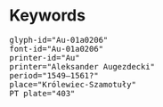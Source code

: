 # Keywords
<pre>
glyph-id="Au-01a0206"
font-id="Au-01a0206"
printer-id="Au"
printer="Aleksander Augezdecki"
period="1549–1561?"
place="Królewiec-Szamotuły"
PT plate="403"
</pre>
